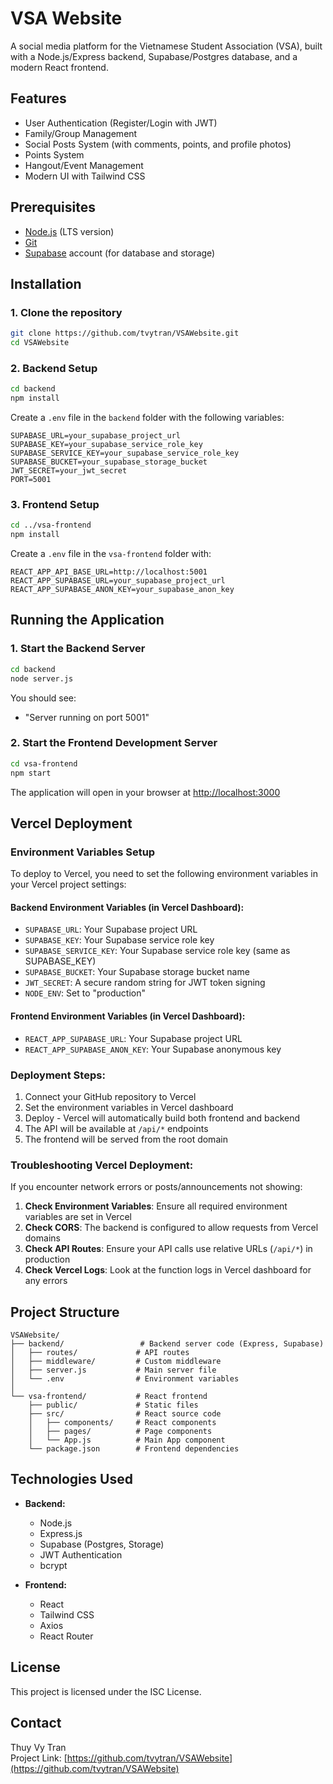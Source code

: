 # VSA Website

A social media platform for the Vietnamese Student Association (VSA), built with a Node.js/Express backend, Supabase/Postgres database, and a modern React frontend.

## Features

- User Authentication (Register/Login with JWT)
- Family/Group Management
- Social Posts System (with comments, points, and profile photos)
- Points System
- Hangout/Event Management
- Modern UI with Tailwind CSS

## Prerequisites

- [Node.js](https://nodejs.org/) (LTS version)
- [Git](https://git-scm.com/downloads)
- [Supabase](https://supabase.com/) account (for database and storage)

## Installation

### 1. Clone the repository

```bash
git clone https://github.com/tvytran/VSAWebsite.git
cd VSAWebsite
```

### 2. Backend Setup

```bash
cd backend
npm install
```

Create a `.env` file in the `backend` folder with the following variables:

```
SUPABASE_URL=your_supabase_project_url
SUPABASE_KEY=your_supabase_service_role_key
SUPABASE_SERVICE_KEY=your_supabase_service_role_key
SUPABASE_BUCKET=your_supabase_storage_bucket
JWT_SECRET=your_jwt_secret
PORT=5001
```

### 3. Frontend Setup

```bash
cd ../vsa-frontend
npm install
```

Create a `.env` file in the `vsa-frontend` folder with:

```
REACT_APP_API_BASE_URL=http://localhost:5001
REACT_APP_SUPABASE_URL=your_supabase_project_url
REACT_APP_SUPABASE_ANON_KEY=your_supabase_anon_key
```

## Running the Application

### 1. Start the Backend Server

```bash
cd backend
node server.js
```
You should see:  
- "Server running on port 5001"

### 2. Start the Frontend Development Server

```bash
cd vsa-frontend
npm start
```
The application will open in your browser at [http://localhost:3000](http://localhost:3000)

## Vercel Deployment

### Environment Variables Setup

To deploy to Vercel, you need to set the following environment variables in your Vercel project settings:

#### Backend Environment Variables (in Vercel Dashboard):
- `SUPABASE_URL`: Your Supabase project URL
- `SUPABASE_KEY`: Your Supabase service role key
- `SUPABASE_SERVICE_KEY`: Your Supabase service role key (same as SUPABASE_KEY)
- `SUPABASE_BUCKET`: Your Supabase storage bucket name
- `JWT_SECRET`: A secure random string for JWT token signing
- `NODE_ENV`: Set to "production"

#### Frontend Environment Variables (in Vercel Dashboard):
- `REACT_APP_SUPABASE_URL`: Your Supabase project URL
- `REACT_APP_SUPABASE_ANON_KEY`: Your Supabase anonymous key

### Deployment Steps:

1. Connect your GitHub repository to Vercel
2. Set the environment variables in Vercel dashboard
3. Deploy - Vercel will automatically build both frontend and backend
4. The API will be available at `/api/*` endpoints
5. The frontend will be served from the root domain

### Troubleshooting Vercel Deployment:

If you encounter network errors or posts/announcements not showing:

1. **Check Environment Variables**: Ensure all required environment variables are set in Vercel
2. **Check CORS**: The backend is configured to allow requests from Vercel domains
3. **Check API Routes**: Ensure your API calls use relative URLs (`/api/*`) in production
4. **Check Vercel Logs**: Look at the function logs in Vercel dashboard for any errors

## Project Structure

```
VSAWebsite/
├── backend/                 # Backend server code (Express, Supabase)
│   ├── routes/             # API routes
│   ├── middleware/         # Custom middleware
│   ├── server.js           # Main server file
│   └── .env                # Environment variables
│
└── vsa-frontend/           # React frontend
    ├── public/             # Static files
    ├── src/                # React source code
    │   ├── components/     # React components
    │   ├── pages/          # Page components
    │   └── App.js          # Main App component
    └── package.json        # Frontend dependencies
```

## Technologies Used

- **Backend:**
  - Node.js
  - Express.js
  - Supabase (Postgres, Storage)
  - JWT Authentication
  - bcrypt

- **Frontend:**
  - React
  - Tailwind CSS
  - Axios
  - React Router

## License

This project is licensed under the ISC License.

## Contact

Thuy Vy Tran  
Project Link: [https://github.com/tvytran/VSAWebsite](https://github.com/tvytran/VSAWebsite)